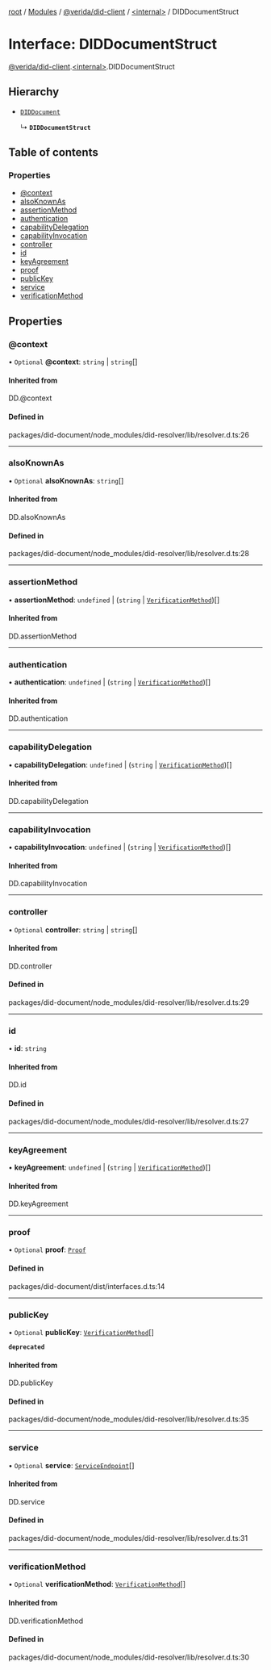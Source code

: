 [root](../README.md) / [Modules](../modules.md) / [@verida/did-client](../modules/verida_did_client.md) / [<internal\>](../modules/verida_did_client._internal_.md) / DIDDocumentStruct

# Interface: DIDDocumentStruct

[@verida/did-client](../modules/verida_did_client.md).[<internal\>](../modules/verida_did_client._internal_.md).DIDDocumentStruct

## Hierarchy

- [`DIDDocument`](../modules/verida_did_client._internal_.md#diddocument)

  ↳ **`DIDDocumentStruct`**

## Table of contents

### Properties

- [@context](verida_did_client._internal_.DIDDocumentStruct.md#@context)
- [alsoKnownAs](verida_did_client._internal_.DIDDocumentStruct.md#alsoknownas)
- [assertionMethod](verida_did_client._internal_.DIDDocumentStruct.md#assertionmethod)
- [authentication](verida_did_client._internal_.DIDDocumentStruct.md#authentication)
- [capabilityDelegation](verida_did_client._internal_.DIDDocumentStruct.md#capabilitydelegation)
- [capabilityInvocation](verida_did_client._internal_.DIDDocumentStruct.md#capabilityinvocation)
- [controller](verida_did_client._internal_.DIDDocumentStruct.md#controller)
- [id](verida_did_client._internal_.DIDDocumentStruct.md#id)
- [keyAgreement](verida_did_client._internal_.DIDDocumentStruct.md#keyagreement)
- [proof](verida_did_client._internal_.DIDDocumentStruct.md#proof)
- [publicKey](verida_did_client._internal_.DIDDocumentStruct.md#publickey)
- [service](verida_did_client._internal_.DIDDocumentStruct.md#service)
- [verificationMethod](verida_did_client._internal_.DIDDocumentStruct.md#verificationmethod)

## Properties

### @context

• `Optional` **@context**: `string` \| `string`[]

#### Inherited from

DD.@context

#### Defined in

packages/did-document/node_modules/did-resolver/lib/resolver.d.ts:26

___

### alsoKnownAs

• `Optional` **alsoKnownAs**: `string`[]

#### Inherited from

DD.alsoKnownAs

#### Defined in

packages/did-document/node_modules/did-resolver/lib/resolver.d.ts:28

___

### assertionMethod

• **assertionMethod**: `undefined` \| (`string` \| [`VerificationMethod`](verida_did_client._internal_.VerificationMethod.md))[]

#### Inherited from

DD.assertionMethod

___

### authentication

• **authentication**: `undefined` \| (`string` \| [`VerificationMethod`](verida_did_client._internal_.VerificationMethod.md))[]

#### Inherited from

DD.authentication

___

### capabilityDelegation

• **capabilityDelegation**: `undefined` \| (`string` \| [`VerificationMethod`](verida_did_client._internal_.VerificationMethod.md))[]

#### Inherited from

DD.capabilityDelegation

___

### capabilityInvocation

• **capabilityInvocation**: `undefined` \| (`string` \| [`VerificationMethod`](verida_did_client._internal_.VerificationMethod.md))[]

#### Inherited from

DD.capabilityInvocation

___

### controller

• `Optional` **controller**: `string` \| `string`[]

#### Inherited from

DD.controller

#### Defined in

packages/did-document/node_modules/did-resolver/lib/resolver.d.ts:29

___

### id

• **id**: `string`

#### Inherited from

DD.id

#### Defined in

packages/did-document/node_modules/did-resolver/lib/resolver.d.ts:27

___

### keyAgreement

• **keyAgreement**: `undefined` \| (`string` \| [`VerificationMethod`](verida_did_client._internal_.VerificationMethod.md))[]

#### Inherited from

DD.keyAgreement

___

### proof

• `Optional` **proof**: [`Proof`](verida_did_client._internal_.Proof.md)

#### Defined in

packages/did-document/dist/interfaces.d.ts:14

___

### publicKey

• `Optional` **publicKey**: [`VerificationMethod`](verida_did_client._internal_.VerificationMethod.md)[]

**`deprecated`**

#### Inherited from

DD.publicKey

#### Defined in

packages/did-document/node_modules/did-resolver/lib/resolver.d.ts:35

___

### service

• `Optional` **service**: [`ServiceEndpoint`](verida_did_client._internal_.ServiceEndpoint.md)[]

#### Inherited from

DD.service

#### Defined in

packages/did-document/node_modules/did-resolver/lib/resolver.d.ts:31

___

### verificationMethod

• `Optional` **verificationMethod**: [`VerificationMethod`](verida_did_client._internal_.VerificationMethod.md)[]

#### Inherited from

DD.verificationMethod

#### Defined in

packages/did-document/node_modules/did-resolver/lib/resolver.d.ts:30
